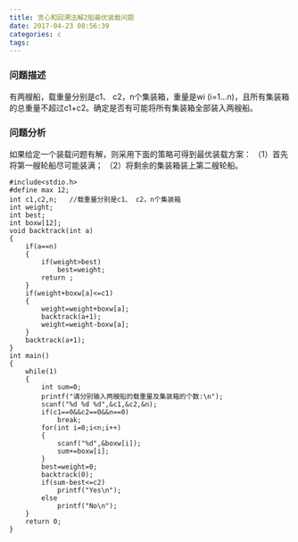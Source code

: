 ```yaml
---
title: 贪心和回溯法解2船最优装载问题
date: 2017-04-23 08:56:39
categories: c
tags:
---
```

### 问题描述
有两艘船，载重量分别是c1、 c2，n个集装箱，重量是wi (i=1…n)，且所有集装箱的总重量不超过c1+c2。确定是否有可能将所有集装箱全部装入两艘船。

<!--more-->

### 问题分析
如果给定一个装载问题有解，则采用下面的策略可得到最优装载方案：
（1）首先将第一艘轮船尽可能装满；
（2）将剩余的集装箱装上第二艘轮船。

	#include<stdio.h>    
	#define max 12;   
	int c1,c2,n;   //载重量分别是c1、 c2，n个集装箱
	int weight;   
	int best;   
	int boxw[12];   
	void backtrack(int a)   
	{   
	    if(a==n)   
	    {   
	        if(weight>best)   
	            best=weight;   
	        return ;   
	    }   
	    if(weight+boxw[a]<=c1)   
	    {   
	        weight=weight+boxw[a];   
	        backtrack(a+1);   
	        weight=weight-boxw[a];   
	    }   
	    backtrack(a+1);   
	}          
	int main()   
	{   
	    while(1)   
	    {   
	        int sum=0;   
			printf("请分别输入两艘船的载重量及集装箱的个数:\n");
			scanf("%d %d %d",&c1,&c2,&n);
	        if(c1==0&&c2==0&&n==0)   
	            break;   
	        for(int i=0;i<n;i++)   
	        {   
				scanf("%d",&boxw[i]);
	            sum+=boxw[i];   
	        }   
	        best=weight=0;   
	        backtrack(0);   
	        if(sum-best<=c2)    
				printf("Yes\n");
	        else   
				printf("No\n");  
	    }   
	    return 0;   
	}  
